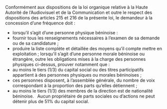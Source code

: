 Conformément aux dispositions de la loi organique relative à la Haute Autorité de l’Audiovisuel et de la Communication et outre le respect des dispositions des articles 215 et 216 de la présente loi, le demandeur à la concession d’une fréquence doit :
- lorsqu’il s’agit d’une personne physique béninoise :
- fournir tous les renseignements nécessaires à l’examen de sa demande ou de sa candidature ;
- produire la liste complète et détaillée des moyens qu’il compte mettre en exploitation ; lorsqu’il s’agit d’une personne morale béninoise ou étrangère, outre les obligations mises à la charge des personnes physiques ci-dessus, prouver notamment que :
- au moins le tiers (1/3) du capital social ou des titres participatifs appartient à des personnes physiques ou morales béninoises ;
- ces personnes disposent, à l’assemblée générale, du nombre de voix correspondant à la proportion des parts qu’elles détiennent ;
- au moins le tiers (1/3) des membres de la direction est de nationalité béninoise.
` `Aucun propriétaire de parts sociales ou d’actions ne peut détenir plus de 51% du capital social.